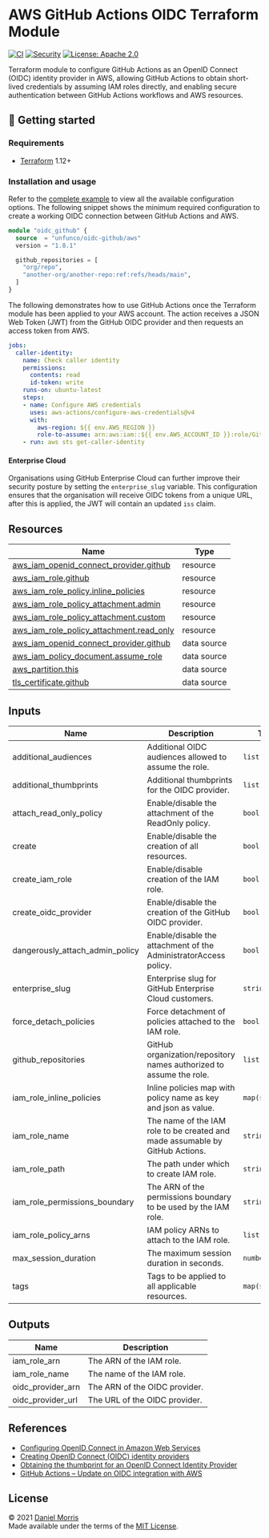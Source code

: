 # AWS GitHub Actions OIDC Terraform Module

[![CI](https://github.com/unfunco/terraform-aws-oidc-github/actions/workflows/ci.yaml/badge.svg)](https://github.com/unfunco/terraform-aws-oidc-github/actions/workflows/ci.yaml)
[![Security](https://github.com/unfunco/terraform-aws-oidc-github/actions/workflows/security.yaml/badge.svg)](https://github.com/unfunco/terraform-aws-oidc-github/actions/workflows/security.yaml)
[![License: Apache 2.0](https://img.shields.io/badge/License-Apache_2.0-purple.svg)](https://opensource.org/licenses/Apache-2.0)

Terraform module to configure GitHub Actions as an OpenID Connect (OIDC)
identity provider in AWS, allowing GitHub Actions to obtain short-lived
credentials by assuming IAM roles directly, and enabling secure authentication
between GitHub Actions workflows and AWS resources.

## 🔨 Getting started

### Requirements

- [Terraform] 1.12+

### Installation and usage

Refer to the [complete example] to view all the available configuration options.
The following snippet shows the minimum required configuration to create a
working OIDC connection between GitHub Actions and AWS.

```terraform
module "oidc_github" {
  source  = "unfunco/oidc-github/aws"
  version = "1.8.1"

  github_repositories = [
    "org/repo",
    "another-org/another-repo:ref:refs/heads/main",
  ]
}
```

The following demonstrates how to use GitHub Actions once the Terraform module
has been applied to your AWS account. The action receives a JSON Web Token (JWT)
from the GitHub OIDC provider and then requests an access token from AWS.

<!-- prettier-ignore -->
```yaml
jobs:
  caller-identity:
    name: Check caller identity
    permissions:
      contents: read
      id-token: write
    runs-on: ubuntu-latest
    steps:
    - name: Configure AWS credentials
      uses: aws-actions/configure-aws-credentials@v4
      with:
        aws-region: ${{ env.AWS_REGION }}
        role-to-assume: arn:aws:iam::${{ env.AWS_ACCOUNT_ID }}:role/GitHubActions
    - run: aws sts get-caller-identity
```

#### Enterprise Cloud

Organisations using GitHub Enterprise Cloud can further improve their security
posture by setting the `enterprise_slug` variable. This configuration ensures
that the organisation will receive OIDC tokens from a unique URL, after this is
applied, the JWT will contain an updated `iss` claim.

<!-- BEGIN_TF_DOCS -->

## Resources

| Name                                                                                                                                                 | Type        |
| ---------------------------------------------------------------------------------------------------------------------------------------------------- | ----------- |
| [aws_iam_openid_connect_provider.github](https://registry.terraform.io/providers/hashicorp/aws/latest/docs/resources/iam_openid_connect_provider)    | resource    |
| [aws_iam_role.github](https://registry.terraform.io/providers/hashicorp/aws/latest/docs/resources/iam_role)                                          | resource    |
| [aws_iam_role_policy.inline_policies](https://registry.terraform.io/providers/hashicorp/aws/latest/docs/resources/iam_role_policy)                   | resource    |
| [aws_iam_role_policy_attachment.admin](https://registry.terraform.io/providers/hashicorp/aws/latest/docs/resources/iam_role_policy_attachment)       | resource    |
| [aws_iam_role_policy_attachment.custom](https://registry.terraform.io/providers/hashicorp/aws/latest/docs/resources/iam_role_policy_attachment)      | resource    |
| [aws_iam_role_policy_attachment.read_only](https://registry.terraform.io/providers/hashicorp/aws/latest/docs/resources/iam_role_policy_attachment)   | resource    |
| [aws_iam_openid_connect_provider.github](https://registry.terraform.io/providers/hashicorp/aws/latest/docs/data-sources/iam_openid_connect_provider) | data source |
| [aws_iam_policy_document.assume_role](https://registry.terraform.io/providers/hashicorp/aws/latest/docs/data-sources/iam_policy_document)            | data source |
| [aws_partition.this](https://registry.terraform.io/providers/hashicorp/aws/latest/docs/data-sources/partition)                                       | data source |
| [tls_certificate.github](https://registry.terraform.io/providers/hashicorp/tls/latest/docs/data-sources/certificate)                                 | data source |

## Inputs

| Name                            | Description                                                                  | Type           | Default           | Required |
| ------------------------------- | ---------------------------------------------------------------------------- | -------------- | ----------------- | :------: |
| additional_audiences            | Additional OIDC audiences allowed to assume the role.                        | `list(string)` | `null`            |    no    |
| additional_thumbprints          | Additional thumbprints for the OIDC provider.                                | `list(string)` | `[]`              |    no    |
| attach_read_only_policy         | Enable/disable the attachment of the ReadOnly policy.                        | `bool`         | `false`           |    no    |
| create                          | Enable/disable the creation of all resources.                                | `bool`         | `true`            |    no    |
| create_iam_role                 | Enable/disable creation of the IAM role.                                     | `bool`         | `true`            |    no    |
| create_oidc_provider            | Enable/disable the creation of the GitHub OIDC provider.                     | `bool`         | `true`            |    no    |
| dangerously_attach_admin_policy | Enable/disable the attachment of the AdministratorAccess policy.             | `bool`         | `false`           |    no    |
| enterprise_slug                 | Enterprise slug for GitHub Enterprise Cloud customers.                       | `string`       | `""`              |    no    |
| force_detach_policies           | Force detachment of policies attached to the IAM role.                       | `bool`         | `false`           |    no    |
| github_repositories             | GitHub organization/repository names authorized to assume the role.          | `list(string)` | n/a               |   yes    |
| iam_role_inline_policies        | Inline policies map with policy name as key and json as value.               | `map(string)`  | `{}`              |    no    |
| iam_role_name                   | The name of the IAM role to be created and made assumable by GitHub Actions. | `string`       | `"GitHubActions"` |    no    |
| iam_role_path                   | The path under which to create IAM role.                                     | `string`       | `"/"`             |    no    |
| iam_role_permissions_boundary   | The ARN of the permissions boundary to be used by the IAM role.              | `string`       | `""`              |    no    |
| iam_role_policy_arns            | IAM policy ARNs to attach to the IAM role.                                   | `list(string)` | `[]`              |    no    |
| max_session_duration            | The maximum session duration in seconds.                                     | `number`       | `3600`            |    no    |
| tags                            | Tags to be applied to all applicable resources.                              | `map(string)`  | `{}`              |    no    |

## Outputs

| Name              | Description                   |
| ----------------- | ----------------------------- |
| iam_role_arn      | The ARN of the IAM role.      |
| iam_role_name     | The name of the IAM role.     |
| oidc_provider_arn | The ARN of the OIDC provider. |
| oidc_provider_url | The URL of the OIDC provider. |

<!-- END_TF_DOCS -->

## References

- [Configuring OpenID Connect in Amazon Web Services]
- [Creating OpenID Connect (OIDC) identity providers]
- [Obtaining the thumbprint for an OpenID Connect Identity Provider]
- [GitHub Actions – Update on OIDC integration with AWS]

## License

© 2021 [Daniel Morris](https://unfun.co)  
Made available under the terms of the [MIT License].

[aws provider]: https://registry.terraform.io/providers/hashicorp/aws/latest/docs
[complete example]: examples/complete
[configuring openid connect in amazon web services]: https://docs.github.com/en/actions/deployment/security-hardening-your-deployments/configuring-openid-connect-in-amazon-web-services
[creating openid connect (oidc) identity providers]: https://docs.aws.amazon.com/IAM/latest/UserGuide/id_roles_providers_create_oidc.html
[github actions – update on oidc integration with aws]: https://github.blog/changelog/2023-06-27-github-actions-update-on-oidc-integration-with-aws/
[make]: https://www.gnu.org/software/make/
[mit license]: LICENSE.md
[obtaining the thumbprint for an openid connect identity provider]: https://docs.aws.amazon.com/IAM/latest/UserGuide/id_roles_providers_create_oidc_verify-thumbprint.html
[terraform]: https://www.terraform.io
[tls provider]: https://registry.terraform.io/providers/hashicorp/tls/latest/docs
